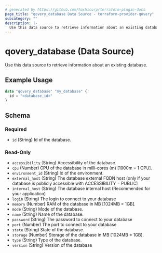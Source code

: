 ```yaml
---
# generated by https://github.com/hashicorp/terraform-plugin-docs
page_title: "qovery_database Data Source - terraform-provider-qovery"
subcategory: ""
description: |-
  Use this data source to retrieve information about an existing database.
---
```


# qovery_database (Data Source)

Use this data source to retrieve information about an existing database.

## Example Usage

```terraform
data "qovery_database" "my_database" {
  id = "<database_id>"
}
```

<!-- schema generated by tfplugindocs -->
## Schema

### Required

- `id` (String) Id of the database.

### Read-Only

- `accessibility` (String) Accessibility of the database.
- `cpu` (Number) CPU of the database in milli-cores (m) [1000m = 1 CPU].
- `environment_id` (String) Id of the environment.
- `external_host` (String) The database external FQDN host (only if your database is publicly accessible with ACCESSIBILITY = PUBLIC)
- `internal_host` (String) The database internal host (Recommended for your application)
- `login` (String) The login to connect to your database
- `memory` (Number) RAM of the database in MB [1024MB = 1GB].
- `mode` (String) Mode of the database.
- `name` (String) Name of the database.
- `password` (String) The password to connect to your database
- `port` (Number) The port to connect to your database
- `state` (String) State of the database.
- `storage` (Number) Storage of the database in MB [1024MB = 1GB].
- `type` (String) Type of the database.
- `version` (String) Version of the database



